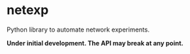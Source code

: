 # netexp

Python library to automate network experiments.

**Under initial development. The API may break at any point.**

<!-- ## Examples
Here is a simple experiment that uses DPDK pktgen.
```python

``` -->
